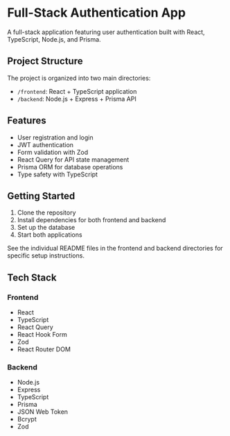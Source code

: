 # Full-Stack Authentication App

A full-stack application featuring user authentication built with React, TypeScript, Node.js, and Prisma.

## Project Structure

The project is organized into two main directories:

- `/frontend`: React + TypeScript application
- `/backend`: Node.js + Express + Prisma API

## Features

- User registration and login
- JWT authentication
- Form validation with Zod
- React Query for API state management
- Prisma ORM for database operations
- Type safety with TypeScript

## Getting Started

1. Clone the repository
2. Install dependencies for both frontend and backend
3. Set up the database
4. Start both applications

See the individual README files in the frontend and backend directories for specific setup instructions.

## Tech Stack

### Frontend

- React
- TypeScript
- React Query
- React Hook Form
- Zod
- React Router DOM

### Backend

- Node.js
- Express
- TypeScript
- Prisma
- JSON Web Token
- Bcrypt
- Zod 